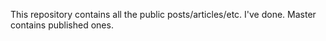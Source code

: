 This repository contains all the public posts/articles/etc. I've done. Master contains published ones.

